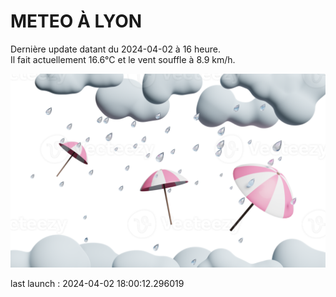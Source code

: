 # METEO À LYON

Dernière update datant du 2024-04-02 à 16 heure.  
Il fait actuellement 16.6°C et le vent souffle à 8.9 km/h.      

![](./.github/rain.png)

last launch : 2024-04-02 18:00:12.296019
